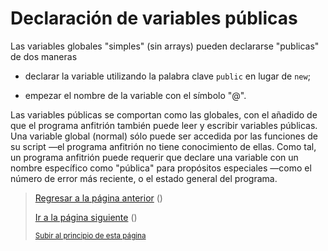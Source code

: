 # Declaración de variables públicas

Las variables globales "simples" (sin arrays) pueden declararse "publicas" de dos maneras

- declarar la variable utilizando la palabra clave `public` en lugar de `new`;

- empezar el nombre de la variable con el símbolo "@".

Las variables públicas se comportan como las globales, con el añadido de que el programa anfitrión también puede leer y escribir variables públicas. Una variable global (normal) sólo puede ser accedida por las funciones de su script —el programa anfitrión
no tiene conocimiento de ellas. Como tal, un programa anfitrión puede requerir que declare una variable con un nombre específico como "pública" para propósitos especiales —como el número de error más reciente, o el estado general del programa.

> [Regresar a la página anterior]() ()
>
> [Ir a la página siguiente]() ()
>
> <sub>[Subir al principio de esta página]()</sub>